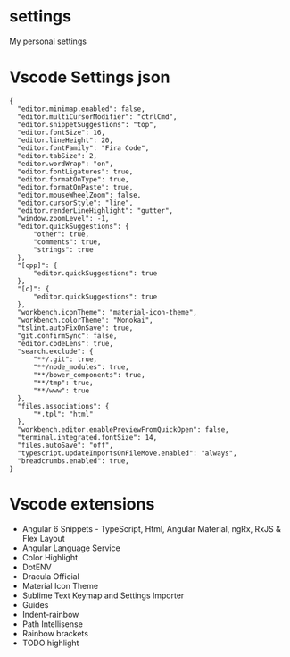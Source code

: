 # settings
My personal settings

# Vscode Settings json
```
{    
  "editor.minimap.enabled": false,
  "editor.multiCursorModifier": "ctrlCmd",
  "editor.snippetSuggestions": "top",
  "editor.fontSize": 16,
  "editor.lineHeight": 20,
  "editor.fontFamily": "Fira Code",
  "editor.tabSize": 2,
  "editor.wordWrap": "on",
  "editor.fontLigatures": true,
  "editor.formatOnType": true,
  "editor.formatOnPaste": true,
  "editor.mouseWheelZoom": false,
  "editor.cursorStyle": "line",
  "editor.renderLineHighlight": "gutter",
  "window.zoomLevel": -1,
  "editor.quickSuggestions": {
      "other": true,
      "comments": true,
      "strings": true
  },
  "[cpp]": {
      "editor.quickSuggestions": true
  },
  "[c]": {
      "editor.quickSuggestions": true
  },
  "workbench.iconTheme": "material-icon-theme",
  "workbench.colorTheme": "Monokai",
  "tslint.autoFixOnSave": true,
  "git.confirmSync": false,
  "editor.codeLens": true,
  "search.exclude": {
      "**/.git": true,
      "**/node_modules": true,
      "**/bower_components": true,
      "**/tmp": true,
      "**/www": true
  },
  "files.associations": {
      "*.tpl": "html"
  },
  "workbench.editor.enablePreviewFromQuickOpen": false,
  "terminal.integrated.fontSize": 14,
  "files.autoSave": "off",
  "typescript.updateImportsOnFileMove.enabled": "always",
  "breadcrumbs.enabled": true,
} 
```

# Vscode extensions

- Angular 6 Snippets - TypeScript, Html, Angular Material, ngRx, RxJS & Flex Layout
- Angular Language Service
- Color Highlight
- DotENV
- Dracula Official
- Material Icon Theme
- Sublime Text Keymap and Settings Importer
- Guides
- Indent-rainbow
- Path Intellisense
- Rainbow brackets
- TODO highlight

